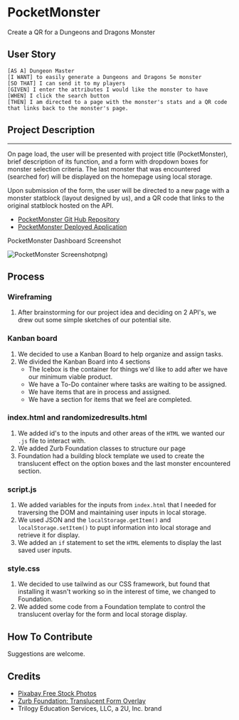 # PocketMonster

Create a QR for a Dungeons and Dragons Monster

## User Story

```
[AS A] Dungeon Master 
[I WANT] to easily generate a Dungeons and Dragons 5e monster 
[SO THAT] I can send it to my players
[GIVEN] I enter the attributes I would like the monster to have 
[WHEN] I click the search button 
[THEN] I am directed to a page with the monster's stats and a QR code that links back to the monster's page.
```
## Project Description
---
On page load, the user will be presented with project title (PocketMonster), brief description of its function, and a form with dropdown boxes for monster selection criteria. The last monster that was encountered (searched for) will be displayed on the homepage using local storage.

Upon submission of the form, the user will be directed to a new page with a monster statblock (layout designed by us), and a QR code that links to the original statblock hosted on the API.


- [PocketMonster Git Hub Repository](https://github.com/areitan/PocketMonster)
- [PocketMonster Deployed Application](https://areitan.github.io/*******)


PocketMonster Dashboard Screenshot

![PocketMonster Screenshot](./assets/images/*******)png)


## Process

### Wireframing

1. After brainstorming for our project idea and deciding on 2 API's, we drew out some simple sketches of our potential site.


### Kanban board

1. We decided to use a Kanban Board to help organize and assign tasks.
2. We divided the Kanban Board into 4 sections
    * The Icebox is the container for things we'd like to add after we have our minimum viable product. 
    * We have a To-Do container where tasks are waiting to be assigned. 
    * We have items that are in process and assigned.
    * We have a section for items that we feel are completed.


### index.html and randomizedresults.html

1. We added id's to the inputs and other areas of the ```HTML``` we wanted our ```.js``` file to interact with.
2. We added Zurb Foundation classes to structure our page
3. Foundation had a building block template we used to create the translucent effect on the option boxes and the last monster encountered section.


### script.js

1. We added variables for the inputs from ```index.html``` that I needed for traversing the DOM and maintaining user inputs in local storage.
2. We used JSON and the ```localStorage.getItem()``` and ```localStorage.setItem()``` to pupt information into local storage and retrieve it for display.
3. We added an ```if``` statement to set the ```HTML``` elements to display the last saved user inputs. 

### style.css

1. We decided to use tailwind as our CSS framework, but found that installing it wasn't working so in the interest of time, we changed to Foundation.
2. We added some code from a Foundation template to control the translucent overlay for the form and local storage display.


## How To Contribute

Suggestions are welcome.


## Credits

- [Pixabay Free Stock Photos](https://pixabay.com/)
- [Zurb Foundation: Translucent Form Overlay](https://get.foundation/building-blocks/blocks/translucent-form-overlay.html)
- Trilogy Education Services, LLC, a 2U, Inc. brand